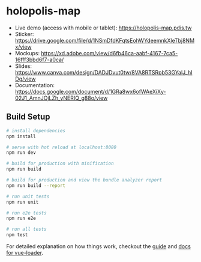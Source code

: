 # holopolis-map

- Live demo (access with mobile or tablet): https://holopolis-map.pdis.tw
- Sticker: https://drive.google.com/file/d/1NSmDfdKFqtsEohWYdeemnkXleTbj8NMx/view
- Mockups: https://xd.adobe.com/view/d6fb46ca-aabf-4167-7ca5-16fff3bbd6f7-a0ca/
- Slides: https://www.canva.com/design/DADJDvut0tw/8VA8RTSRpb53GYalJ_hIDg/view
- Documentation: https://docs.google.com/document/d/1GRa8wx6ofWAeXiXy-02J1_AmnJOjLZh_yNERIQ_g88o/view

## Build Setup

``` bash
# install dependencies
npm install

# serve with hot reload at localhost:8080
npm run dev

# build for production with minification
npm run build

# build for production and view the bundle analyzer report
npm run build --report

# run unit tests
npm run unit

# run e2e tests
npm run e2e

# run all tests
npm test
```

For detailed explanation on how things work, checkout the [guide](http://vuejs-templates.github.io/webpack/) and [docs for vue-loader](http://vuejs.github.io/vue-loader).
